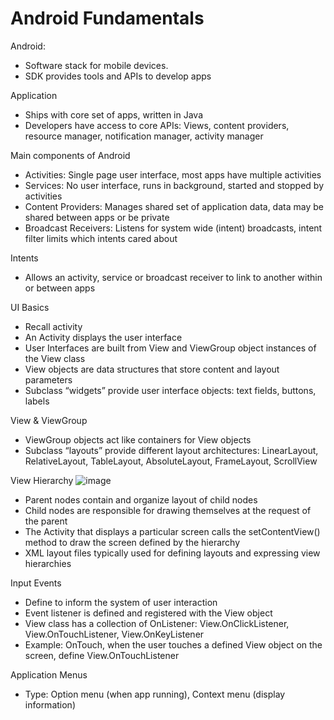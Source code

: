 # Android Fundamentals
Android: 
- Software stack for mobile devices. 
- SDK provides tools and APIs to develop apps

Application
- Ships with core set of apps, written in Java
- Developers have access to core APIs: Views, content providers, resource manager, notification manager, activity manager

Main components of Android
- Activities: Single page user interface, most apps have multiple activities
- Services: No user interface, runs in background, started and stopped by activities
- Content Providers: Manages shared set of application data, data may be shared between apps or be private
- Broadcast Receivers: Listens for system wide (intent) broadcasts, intent filter limits which intents cared about

Intents
- Allows an activity, service or broadcast receiver to link to another within or between apps

UI Basics
- Recall activity
- An Activity displays the user interface
- User Interfaces are built from View and ViewGroup object instances of the View class
- View objects are data structures that store content and layout parameters 
- Subclass  “widgets” provide user interface objects: text fields, buttons, labels

View & ViewGroup
- ViewGroup objects act like containers for View objects
- Subclass “layouts” provide different layout architectures: LinearLayout, RelativeLayout, TableLayout, AbsoluteLayout, FrameLayout, ScrollView

View Hierarchy
![image](https://user-images.githubusercontent.com/56666206/132606032-5f3b02b1-8325-4eb6-bbe2-437b37076dd7.png)
- Parent nodes contain and organize layout of child nodes
- Child nodes are responsible for drawing themselves at the request of the parent
- The Activity that displays a particular screen calls the setContentView() method to draw the screen defined by the hierarchy
- XML layout files typically used for defining layouts and expressing view hierarchies

Input Events
- Define to inform the system of user interaction
- Event listener is defined  and registered with the View object 
- View class has a collection of On<SomeEvent>Listener: View.OnClickListener, View.OnTouchListener, View.OnKeyListener
- Example: OnTouch, when the user touches a defined View object on the screen, define View.OnTouchListener
  
Application Menus
- Type: Option menu (when app running), Context menu (display information)
